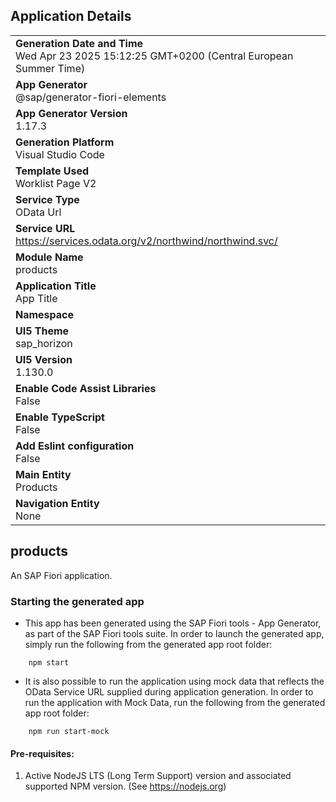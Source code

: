 ## Application Details
|               |
| ------------- |
|**Generation Date and Time**<br>Wed Apr 23 2025 15:12:25 GMT+0200 (Central European Summer Time)|
|**App Generator**<br>@sap/generator-fiori-elements|
|**App Generator Version**<br>1.17.3|
|**Generation Platform**<br>Visual Studio Code|
|**Template Used**<br>Worklist Page V2|
|**Service Type**<br>OData Url|
|**Service URL**<br>https://services.odata.org/v2/northwind/northwind.svc/|
|**Module Name**<br>products|
|**Application Title**<br>App Title|
|**Namespace**<br>|
|**UI5 Theme**<br>sap_horizon|
|**UI5 Version**<br>1.130.0|
|**Enable Code Assist Libraries**<br>False|
|**Enable TypeScript**<br>False|
|**Add Eslint configuration**<br>False|
|**Main Entity**<br>Products|
|**Navigation Entity**<br>None|

## products

An SAP Fiori application.

### Starting the generated app

-   This app has been generated using the SAP Fiori tools - App Generator, as part of the SAP Fiori tools suite.  In order to launch the generated app, simply run the following from the generated app root folder:

```
    npm start
```

- It is also possible to run the application using mock data that reflects the OData Service URL supplied during application generation.  In order to run the application with Mock Data, run the following from the generated app root folder:

```
    npm run start-mock
```

#### Pre-requisites:

1. Active NodeJS LTS (Long Term Support) version and associated supported NPM version.  (See https://nodejs.org)


